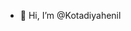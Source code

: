 - 👋 Hi, I’m @Kotadiyahenil


<!---
Kotadiyahenil/Kotadiyahenil is a ✨ special ✨ repository because its `README.md` (this file) appears on your GitHub profile.
You can click the Preview link to take a look at your changes.
--->
